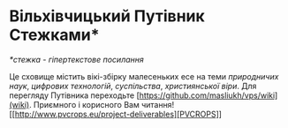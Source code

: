 # Вільхівчицький Путівник Стежками*
_*стежка - гіпертекстове посилання_

Це сховище містить вікі-збірку малесеньких есе на теми *природничих наук*, *цифрових технологій*, *суспільства*, *християнської віри*. Для перегляду Путівника переходьте [https://github.com/masliukh/vps/wiki](wiki). Приємного і корисного Вам читання!
[[http://www.pvcrops.eu/project-deliverables][PVCROPS]]
